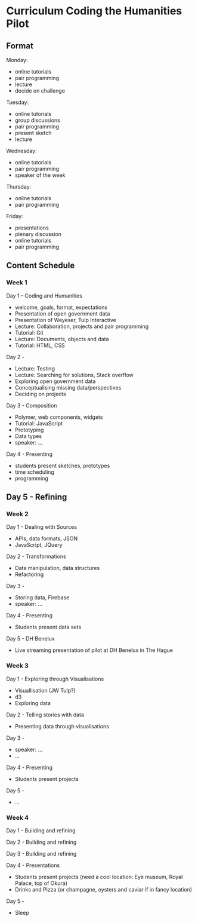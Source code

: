 # Curriculum Coding the Humanities Pilot

## Format

Monday:
- online tutorials
- pair programming
- lecture
- decide on challenge

Tuesday:
- online tutorials
- group discussions
- pair programming
- present sketch
- lecture

Wednesday:
- online tutorials
- pair programming
- speaker of the week

Thursday:
- online tutorials
- pair programming

Friday:
- presentations
- plenary discussion
- online tutorials
- pair programming

## Content Schedule

### Week 1

Day 1 - Coding and Humanities
- welcome, goals, format, expectations
- Presentation of open government data
- Presentation of Weyeser, Tulp Interactive
- Lecture: Collaboration, projects and pair programming
- Tutorial: Git
- Lecture: Documents, objects and data
- Tutorial: HTML, CSS

Day 2 - 
- Lecture: Testing
- Lecture: Searching for solutions, Stack overflow
- Exploring open government data
- Conceptualising missing data/perspectives
- Deciding on projects

Day 3 - Composition
- Polymer, web components, widgets
- Tutorial: JavaScript
- Prototyping
- Data types
- speaker: ...

Day 4 - Presenting
- students present sketches, prototypes
- time scheduling
- programming

Day 5 - Refining
- 

### Week 2

Day 1 - Dealing with Sources
- APIs, data formats, JSON
- JavaScript, JQuery

Day 2 - Transformations
- Data manipulation, data structures
- Refactoring

Day 3 - 
- Storing data, Firebase
- speaker: ...

Day 4 - Presenting
- Students present data sets 

Day 5 - DH Benelux
- Live streaming presentation of pilot at DH Benelux in The Hague

### Week 3

Day 1 - Exploring through Visualisations
- Visuallisation (JW Tulp?)
- d3
- Exploring data

Day 2 - Telling stories with data
- Presenting data through visualisations

Day 3 - 
- speaker: ...
- ...

Day 4 - Presenting
- Students present projects

Day 5 - 
- ...

### Week 4

Day 1 - Building and refining

Day 2 - Building and refining

Day 3 - Building and refining

Day 4 - Presentations
- Students present projects (need a cool location: Eye museum, Royal Palace, top of Okura)
- Drinks and Pizza (or champagne, oysters and caviar if in fancy location)

Day 5 - 
- Sleep

